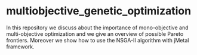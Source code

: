 # multiobjective_genetic_optimization
In this repository we discuss about the importance of mono-objective and multi-objective optimization and we give an overview of possible Pareto frontiers. Moreover we show how to use the NSGA-II algorithm with jMetal framework.
